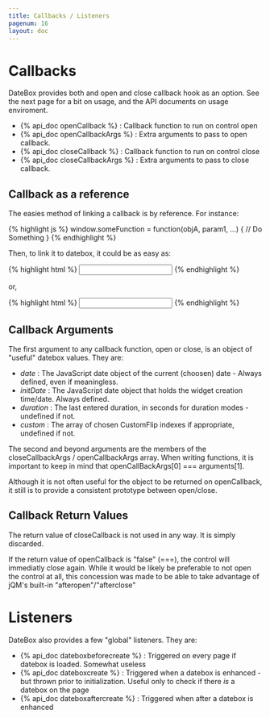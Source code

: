 ```yaml
---
title: Callbacks / Listeners
pagenum: 16
layout: doc
---
```


# Callbacks

DateBox provides both and open and close callback hook as an option.  See 
the next page for a bit on usage, and the API documents on usage enviroment.

 - {% api_doc openCallback %} : Callback function to run on control open
 - {% api_doc openCallbackArgs %} : Extra arguments to pass to open callback.
 - {% api_doc closeCallback %} : Callback function to run on control close
 - {% api_doc closeCallbackArgs %} : Extra arguments to pass to close callback.

## Callback as a reference

The easies method of linking a callback is by reference.  For instance:

{% highlight js %}
window.someFunction = function(objA, param1, ...) {
	// Do Something
}
{% endhighlight %}

Then, to link it to datebox, it could be as easy as:

{% highlight html %}
<input type="text" data-role="datebox" data-datebox-mode="calbox" data-datebox-openCallback="someFunction">
{% endhighlight %}

or,

{% highlight html %}
<input type="text" data-role="datebox" data-options='{"mode": "calbox", "openCallback": "someFunction"}'>
{% endhighlight %}

## Callback Arguments

The first argument to any callback function, open or close, is an object of "useful" datebox values.  They are:

 - *date* : The JavaScript date object of the current (choosen) date - Always defined, even if meaningless.
 - *initDate* : The JavaScript date object that holds the widget creation time/date. Always defined.
 - *duration* : The last entered duration, in seconds for duration modes - undefined if not.
 - *custom* : The array of chosen CustomFlip indexes if appropriate, undefined if not.

 The second and beyond arguments are the members of the closeCallbackArgs / openCallbackArgs array.  When
 writing functions, it is important to keep in mind that openCallBackArgs[0] === arguments[1].

 Although it is not often useful for the object to be returned on openCallback, it still is to provide a consistent
 prototype between open/close.

## Callback Return Values

The return value of closeCallback is not used in any way. It is simply discarded.

If the return value of openCallback is "false" (===), the control will immediatly close again. 
While it would be likely be preferable to not open the control at all, this concession was made 
to be able to take advantage of jQM's built-in "afteropen"/"afterclose"

# Listeners

DateBox also provides a few "global" listeners.  They are:

 - {% api_doc dateboxbeforecreate %} : Triggered on every page if datebox is loaded. Somewhat useless
 - {% api_doc dateboxcreate %} : Triggered when a datebox is enhanced - but thrown prior to initialization. Useful only to check if there *is* a datebox on the page
 - {% api_doc dateboxaftercreate %} : Triggered when after a datebox is enhanced
